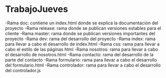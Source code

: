 # TrabajoJueves
-Rama doc: contiene un index.html donde se explica la documentación del proyecto
-Rama release: rama donde se publican versiones estables para el cliente
-Rama master: rama donde se publican versiones importantes del proyecto
-Rama dev: rama del desarrollo del proyecto
  -Rama index: rama para llevar a cabo el desarrollo de index.html
  -Rama css: rama para llevar a cabo el estilo de las páginas html
  -Rama nosotros: rama para llevar a cabo el desarrollo de nosotros.html
  -Rama contacto: rama del desarrollo  de la parte del contacto
    -Rama formulario: rama para llevar a cabo el desarrollo del formulario.html
    -Rama controlador: rama para llevar a cabo el desarrollo del controlador.js
    
